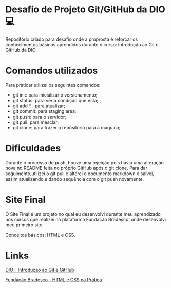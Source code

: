 # Desafio de Projeto Git/GitHub da DIO 💻
Repositório criado para desafio onde a proprosta é reforçar os conhecimentos básicos aprendidos durante o curso: Introdução ao Git e GitHub da DIO. 

# Comandos utilizados
Para praticar utilizei os seguintes comandos:
- git init: para inicializar o versionamento;
- git status: para ver a condição que esta; 
- git add * : para atualizar; 
- git commit: para staging area;
- git push: para o servidor;
- git pull: para mesclar;  
- git clone: para trazer o repósitorio para a máquina;

# Dificuldades
Durante o processo de push, houve uma rejeição pois havia uma alteração nova no README feita no próprio GitHub após o git clone.
Para dar seguimento,utilizei o git pull e alterei o documento markdown e salvei, assim atualizando e dando sequência com o git push novamente.

# Site Final 
O Site Final é um projeto no qual eu desenvolvi durante meu aprendizado nos cursos que realizei na plataforma Fundação Bradesco, onde desenvolvi meu primeiro site. 

Conceitos básicos: HTML e CSS.

# Links 

[DIO - Introdução ao Git e GitHub](https://web.dio.me/course/introducao-ao-git-e-ao-github/learning/75b9fe49-6ed4-4480-83a7-7e37fc356aa9/?back=/browse)

[Fundação Bradesco - HTML e CSS na Prática](https://www.ev.org.br/cursos/html-e-css-na-pratica)


